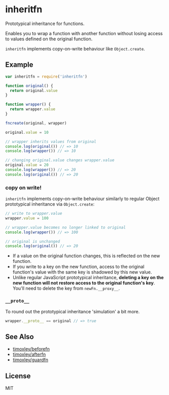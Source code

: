 # inheritfn

Prototypical inheritance for functions.

Enables you to wrap a function with another function without losing
access to values defined on the original function.

`inheritfn` implements copy-on-write behaviour like `Object.create`.

## Example

```js
var inheritfn = require('inheritfn')

function original() {
  return original.value
}

function wrapper() {
  return wrapper.value
}

fncreate(original, wrapper)

original.value = 10

// wrapper inherits values from original
console.log(original()) // => 10
console.log(wrapper()) // => 10

// changing original.value changes wrapper.value
original.value = 20
console.log(wrapper()) // => 20
console.log(original()) // => 20
```

### copy on write!

`inheritfn` implements copy-on-write behaviour similarly to regular
Object prototypical inheritance via `Object.create`:

```js
// write to wrapper.value
wrapper.value = 100

// wrapper.value becomes no longer linked to original
console.log(wrapper()) // => 100

// original is unchanged
console.log(original()) // => 20
```

* If a value on the original function changes, this is reflected on the
new function.
* If you write to a key on the new function, access to the original
function's value with the same key is shadowed by this new value.
* Unlike regular JavaScript prototypical inheritance, **deleting a key
on the new function will not restore access to the original function's
key**. You'll need to delete the key from `newFn.__proxy__`.

### `__proto__`

To round out the prototypical inheritance 'simulation' a bit more.
```js
wrapper.__proto__ == original // => true
```

## See Also

* [timoxley/beforefn](http://github.com/timoxley/beforefn)
* [timoxley/afterfn](http://github.com/timoxley/afterfn)
* [timoxley/guardfn](http://github.com/timoxley/guardfn)

## License

MIT
